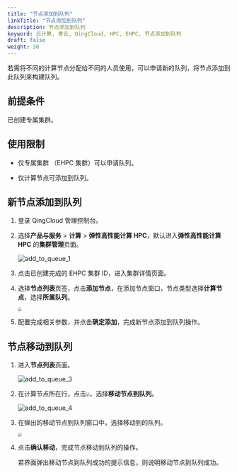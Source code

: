 ```yaml
---
title: "节点添加到队列"
linkTitle: "节点添加到队列"
description: 节点添加到队列
keyword: 云计算, 青云, QingCloud, HPC, EHPC, 节点添加到队列
draft: false
weight: 30
---
```


若需将不同的计算节点分配给不同的人员使用，可以申请新的队列，将节点添加到此队列来构建队列。

## 前提条件

已创建专属集群。

## 使用限制

- 仅专属集群 （EHPC 集群）可以申请队列。

- 仅计算节点可添加到队列。

## 新节点添加到队列

1. 登录 QingCloud 管理控制台。

2. 选择**产品与服务** > **计算** > **弹性高性能计算 HPC**，默认进入**弹性高性能计算 HPC** 的**集群管理**页面。

   ![add_to_queue_1](../../../_images/add_to_queue_1.png)

3. 点击已创建完成的 EHPC 集群 ID，进入集群详情页面。

4. 选择**节点列表**页签，点击**添加节点**，在添加节点窗口，节点类型选择**计算节点**，选择**所属队列**。

   <img src="../../../_images/add_to_queue_2.png" style="zoom:50%;" />

5. 配置完成相关参数，并点击**确定添加**，完成新节点添加到队列操作。

## 节点移动到队列

1. 进入**节点列表**页面。

   ![add_to_queue_3](../../../_images/add_to_queue_3.png)

2. 在计算节点所在行，点击<img src="../../../_images/more_operation.png" style="zoom:50%;" />，选择**移动节点到队列**。

   ![add_to_queue_4](../../../_images/add_to_queue_4.png)

3. 在弹出的移动节点到队列窗口中，选择移动到的队列。

   <img src="../../../_images/add_to_queue_5.png" style="zoom:50%;" />

4. 点击**确认移动**，完成节点移动到队列的操作。

   若界面弹出移动节点到队列成功的提示信息，则说明移动节点到队列成功。

